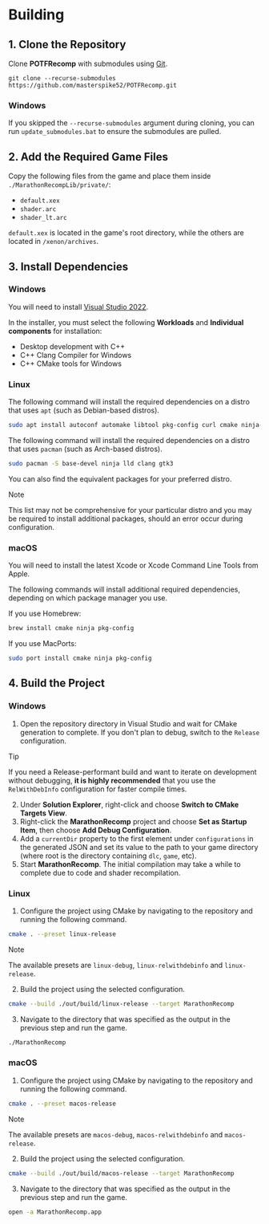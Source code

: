 # Building

## 1. Clone the Repository

Clone **POTFRecomp** with submodules using [Git](https://git-scm.com/).
```
git clone --recurse-submodules https://github.com/masterspike52/POTFRecomp.git
```

### Windows
If you skipped the `--recurse-submodules` argument during cloning, you can run `update_submodules.bat` to ensure the submodules are pulled.

## 2. Add the Required Game Files

Copy the following files from the game and place them inside `./MarathonRecompLib/private/`:
- `default.xex`
- `shader.arc`
- `shader_lt.arc`

`default.xex` is located in the game's root directory, while the others are located in `/xenon/archives`.

[//]: # (> [!TIP])
[//]: # (> It is recommended that you install the game using [an existing Marathon Recompiled release]&#40;https://github.com/sonicnext-dev/MarathonRecomp/releases/latest&#41; to acquire these files, otherwise you'll need to rely on third-party tools to extract them.)
[//]: # (>)
[//]: # (> Using the Marathon Recompiled installation wizard will also ensure that these files are compatible with each other so that they can be used with the build environment.)
[//]: # (>)
[//]: # (> When sourcing these files from an Marathon Recompiled installation, they will be stored under `game` and `update` subdirectories.)

## 3. Install Dependencies

### Windows
You will need to install [Visual Studio 2022](https://visualstudio.microsoft.com/downloads/).

In the installer, you must select the following **Workloads** and **Individual components** for installation:
- Desktop development with C++
- C++ Clang Compiler for Windows
- C++ CMake tools for Windows

### Linux
The following command will install the required dependencies on a distro that uses `apt` (such as Debian-based distros).
```bash
sudo apt install autoconf automake libtool pkg-config curl cmake ninja-build clang clang-tools libgtk-3-dev
```
The following command will install the required dependencies on a distro that uses `pacman` (such as Arch-based distros).
```bash
sudo pacman -S base-devel ninja lld clang gtk3
```
You can also find the equivalent packages for your preferred distro.

> [!NOTE]
> This list may not be comprehensive for your particular distro and you may be required to install additional packages, should an error occur during configuration.

### macOS
You will need to install the latest Xcode or Xcode Command Line Tools from Apple.

The following commands will install additional required dependencies, depending on which package manager you use.

If you use Homebrew:
```bash
brew install cmake ninja pkg-config
```

If you use MacPorts:
```bash
sudo port install cmake ninja pkg-config
```

## 4. Build the Project

### Windows
1. Open the repository directory in Visual Studio and wait for CMake generation to complete. If you don't plan to debug, switch to the `Release` configuration.

> [!TIP]
> If you need a Release-performant build and want to iterate on development without debugging, **it is highly recommended** that you use the `RelWithDebInfo` configuration for faster compile times.

2. Under **Solution Explorer**, right-click and choose **Switch to CMake Targets View**.
3. Right-click the **MarathonRecomp** project and choose **Set as Startup Item**, then choose **Add Debug Configuration**.
4. Add a `currentDir` property to the first element under `configurations` in the generated JSON and set its value to the path to your game directory (where root is the directory containing `dlc`, `game`, etc).
5. Start **MarathonRecomp**. The initial compilation may take a while to complete due to code and shader recompilation.

### Linux
1. Configure the project using CMake by navigating to the repository and running the following command.
```bash
cmake . --preset linux-release
```

> [!NOTE]
> The available presets are `linux-debug`, `linux-relwithdebinfo` and `linux-release`.

2. Build the project using the selected configuration.
```bash
cmake --build ./out/build/linux-release --target MarathonRecomp
```

3. Navigate to the directory that was specified as the output in the previous step and run the game.
```bash
./MarathonRecomp
```

### macOS
1. Configure the project using CMake by navigating to the repository and running the following command.
```bash
cmake . --preset macos-release
```

> [!NOTE]
> The available presets are `macos-debug`, `macos-relwithdebinfo` and `macos-release`.

2. Build the project using the selected configuration.
```bash
cmake --build ./out/build/macos-release --target MarathonRecomp
```

3. Navigate to the directory that was specified as the output in the previous step and run the game.
```bash
open -a MarathonRecomp.app
```
